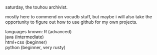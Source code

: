 saturday, the touhou archivist.

mostly here to commend on vocadb stuff, but maybe i will also take the opportunity to figure out how to use github for my own projects.

languages known:
R (advanced)  
java (intermediate)  
html+css (beginner)  
python (beginner, very rusty)

<!---
test
--->
